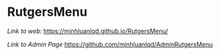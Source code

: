 # RutgersMenu
*Link to web:*
https://minhluanlqd.github.io/RutgersMenu/ 

*Link to Admin Page*
https://github.com/minhluanlqd/AdminRutgersMenu 
